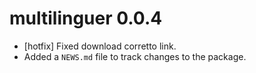# multilinguer 0.0.4

* [hotfix] Fixed download corretto link.
* Added a `NEWS.md` file to track changes to the package.
